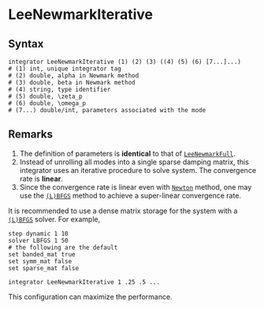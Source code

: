 # LeeNewmarkIterative

## Syntax

```
integrator LeeNewmarkIterative (1) (2) (3) ((4) (5) (6) [7...]...)
# (1) int, unique integrator tag
# (2) double, alpha in Newmark method
# (3) double, beta in Newmark method
# (4) string, type identifier
# (5) double, \zeta_p
# (6) double, \omega_p
# (7...) double/int, parameters associated with the mode
```

## Remarks

1. The definition of parameters is **identical** to that of [`LeeNewmarkFull`](LeeNewmarkFull.md).
2. Instead of unrolling all modes into a single sparse damping matrix, this integrator uses an iterative procedure to
   solve system. The convergence rate is **linear**.
3. Since the convergence rate is linear even with [`Newton`](../../Solver/Newton.md) method, one may use
   the [`(L)BFGS`](../../Solver/BFGS.md) method to achieve a super-linear convergence rate.

It is recommended to use a dense matrix storage for the system with a [`(L)BFGS`](../../Solver/BFGS.md) solver.
For example,

```text
step dynamic 1 10
solver LBFGS 1 50
# the following are the default
set banded_mat true
set symm_mat false
set sparse_mat false

integrator LeeNewmarkIterative 1 .25 .5 ...
```

This configuration can maximize the performance.
